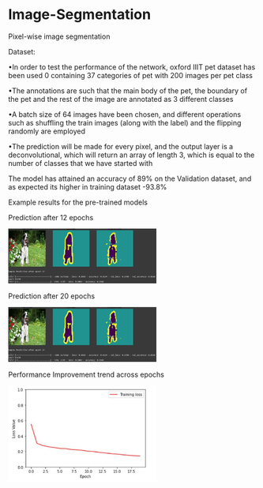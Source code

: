 # Image-Segmentation
Pixel-wise image segmentation 

Dataset:

•In order to test the performance of the network, oxford IIIT pet dataset has been used 0 containing 37 categories of pet with 200 images per pet class

•The annotations are such that the main body of the pet, the boundary of the pet and the rest of the image are annotated as 3 different classes

•A batch size of 64 images have been chosen, and different operations such as shuffling the train images (along with the label) and the flipping randomly are employed

•The prediction will be made for every pixel, and the output layer is a deconvolutional, which will return an array of length 3, which is equal to the number of classes that we have started with

The model has attained an accuracy of 89% on the Validation dataset, and as expected its higher in training dataset -93.8%

Example results for the pre-trained models

Prediction after 12 epochs

<img src="Results/Epoch_12.JPG" width="300">  

Prediction after 20 epochs

<img src="Results/Epoch_12.JPG" width="300"> 

Performance Improvement trend across epochs

<img src="Results/Train Loss vs Epoch.JPG" width="300"> 
